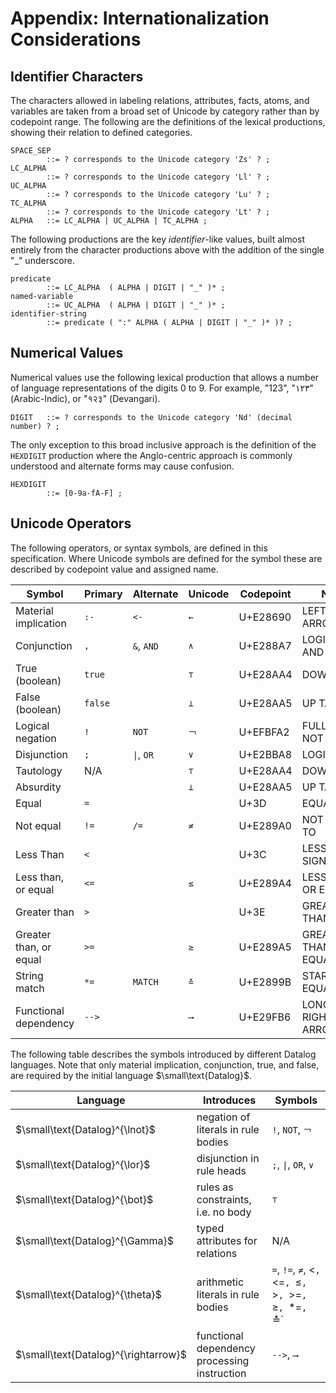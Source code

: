 # Appendix: Internationalization Considerations

## Identifier Characters

The characters allowed in labeling relations, attributes, facts, atoms, and variables are taken from a broad set of Unicode by category rather than by codepoint range. The following are the definitions of the lexical productions, showing their relation to defined categories.

```ebnf
SPACE_SEP
        ::= ? corresponds to the Unicode category 'Zs' ? ;
LC_ALPHA
        ::= ? corresponds to the Unicode category 'Ll' ? ;
UC_ALPHA
        ::= ? corresponds to the Unicode category 'Lu' ? ;
TC_ALPHA
        ::= ? corresponds to the Unicode category 'Lt' ? ;
ALPHA   ::= LC_ALPHA | UC_ALPHA | TC_ALPHA ;
```

The following productions are the key _identifier_-like values, built almost entirely from the character productions above with the addition of the single "_" underscore.

```ebnf
predicate
        ::= LC_ALPHA  ( ALPHA | DIGIT | "_" )* ;
named-variable
        ::= UC_ALPHA  ( ALPHA | DIGIT | "_" )* ;
identifier-string
        ::= predicate ( ":" ALPHA ( ALPHA | DIGIT | "_" )* )? ;
```

## Numerical Values

Numerical values use the following lexical production that allows a number of language representations of the digits 0 to 9. For example, "123", "١٢٣" (Arabic-Indic), or "१२३" (Devangari).

```ebnf
DIGIT   ::= ? corresponds to the Unicode category 'Nd' (decimal number) ? ;
```

The only exception to this broad inclusive approach is the definition of the `HEXDIGIT` production where the Anglo-centric approach is commonly understood and alternate forms may cause confusion.

```ebnf
HEXDIGIT
        ::= [0-9a-fA-F] ;
```

## Unicode Operators

The following operators, or syntax symbols, are defined in this specification. Where Unicode symbols are defined for the symbol these are described by codepoint value and assigned name.

| Symbol                 | Primary | Alternate | Unicode | Codepoint | Name                     |
|------------------------|---------|-----------|---------|-----------|--------------------------|
| Material implication   | `:-`    | `<-`      | `←`     | U+E28690  | LEFTWARDS ARROW          |
| Conjunction            | `,`     | `&`, `AND` | `∧`     | U+E288A7  | LOGICAL AND              |
| True (boolean)         | `true`  |           | `⊤`     | U+E28AA4  | DOWN TACK                |
| False (boolean)        | `false` |           | `⊥`     | U+E28AA5  | UP TACK                  |
| Logical negation       | `!`     | `NOT`     | `￢`     | U+EFBFA2  | FULLWIDTH NOT SIGN       |
| Disjunction            | `;`     | <code>&#124;</code>, `OR`  | `∨` | U+E2BBA8  | LOGICAL OR  |
| Tautology              | N/A     |           | `⊤`     | U+E28AA4  | DOWN TACK                |
| Absurdity              |         |           | `⊥`     | U+E28AA5  | UP TACK                  |
| Equal                  | `=`     |           |         | U+3D      | EQUALS SIGN              |
| Not equal              | `!=`    | `/=`      | `≠`     | U+E289A0  | NOT EQUAL TO             |
| Less Than              | `<`     |           |         | U+3C      | LESS-THAN SIGN           |
| Less than, or equal    | `<=`    |           | `≤`     | U+E289A4  | LESS-THAN OR EQUAL TO    |
| Greater than           | `>`     |           |         | U+3E      | GREATER-THAN SIGN        |
| Greater than, or equal | `>=`    |           | `≥`     | U+E289A5  | GREATER-THAN OR EQUAL TO |
| String match           | `*=`    | `MATCH`   | `≛`     | U+E2899B  | STAR EQUALS              |
| Functional dependency  | `-->`   |           | `⟶`     | U+E29FB6  | LONG RIGHTWARDS ARROW    |

The following table describes the symbols introduced by different Datalog languages. Note that only material implication, conjunction, true, and false, are required by the initial language $\small\text{Datalog}$.

| Language                             | Introduces                                   | Symbols                                                  |
|--------------------------------------|----------------------------------------------|----------------------------------------------------------|
| $\small\text{Datalog}^{\lnot}$       | negation of literals in rule bodies          | `!`, `NOT`, `￢`                                          |
| $\small\text{Datalog}^{\lor}$        | disjunction in rule heads                    | `;`, <code>&#124;</code>, `OR`, `∨`                      |
| $\small\text{Datalog}^{\bot}$        | rules as constraints, i.e. no body           | `⊤`                                                      |
| $\small\text{Datalog}^{\Gamma}$      | typed attributes for relations               | N/A                                                      |
| $\small\text{Datalog}^{\theta}$      | arithmetic literals in rule bodies           | `=`, `!=`, `≠`, <`, `<=`, `≤`, `>`, `>=`, `≥`, `*=`, `≛` |
| $\small\text{Datalog}^{\rightarrow}$ | functional dependency processing instruction | `-->`, `⟶`                                               |
